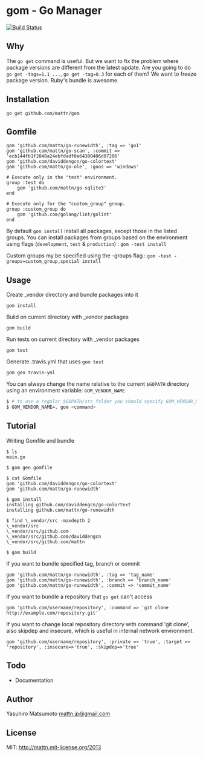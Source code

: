 gom - Go Manager
================

[![Build Status](https://travis-ci.org/mattn/gom.png?branch=master)](https://travis-ci.org/mattn/gom)

Why
---

The `go get` command is useful. But we want to fix the problem where package versions are different from the latest update.
Are you going to do `go get -tags=1.1 ...`, `go get -tag=0.3` for each of them? We want to freeze package version.
Ruby's bundle is awesome.

Installation
------------

    go get github.com/mattn/gom

Gomfile
-------

    gom 'github.com/mattn/go-runewidth', :tag => 'go1'
    gom 'github.com/mattn/go-scan', :commit => 'ecb144fb1f2848a24ebfdadf8e64380406d87206'
    gom 'github.com/daviddengcn/go-colortext'
    gom 'github.com/mattn/go-ole', :goos => 'windows'

    # Execute only in the "test" environment.
    group :test do
        gom 'github.com/mattn/go-sqlite3'
    end

    # Execute only for the "custom_group" group.
    group :custom_group do
        gom 'github.com/golang/lint/golint'
    end
    
By default `gom install` install all packages, except those in the listed groups.
You can install packages from groups based on the environment using flags (`development`, `test` & `production`) : `gom -test install`

Custom groups my be specified using the -groups flag : `gom -test -groups=custom_group,special install`

Usage
-----

Create \_vendor directory and bundle packages into it

    gom install

Build on current directory with \_vendor packages

    gom build

Run tests on current directory with \_vendor packages

    gom test

Generate .travis.yml that uses `gom test`

    gom gen travis-yml

You can always change the name relative to the current `$GOPATH` directory using an environment variable: `GOM_VENDOR_NAME`

```bash
$ # to use a regular $GOPATH/src folder you should specify GOM_VENDOR_NAME equal '.'
$ GOM_VENDOR_NAME=. gom <command>
```

Tutorial
--------

Writing Gomfile and bundle

    $ ls
    main.go

    $ gom gen gomfile

    $ cat Gomfile
    gom 'github.com/daviddengcn/go-colortext'
    gom 'github.com/mattn/go-runewidth'

    $ gom install
    installing github.com/daviddengcn/go-colortext
    installing github.com/mattn/go-runewidth

    $ find \_vendor/src -maxdepth 2
    \_vendor/src
    \_vendor/src/github.com
    \_vendor/src/github.com/daviddengcn
    \_vendor/src/github.com/mattn

    $ gom build

If you want to bundle specified tag, branch or commit

    gom 'github.com/mattn/go-runewidth', :tag => 'tag_name'
    gom 'github.com/mattn/go-runewidth', :branch => 'branch_name'
    gom 'github.com/mattn/go-runewidth', :commit => 'commit_name'
    
If you want to bundle a repository that `go get` can't access

    gom 'github.com/username/repository', :command => 'git clone http://example.com/repository.git'

If you want to change local repository directory with command 'git clone', also skipdep and insecure, which is useful in internal network environment.

    gom 'github.com/username/repository', :private => 'true', :target => 'repository', :insecure=>'true', :skipdep=>'true' 

Todo
----

* Documentation

Author
------

Yasuhiro Matsumoto mattn.jp@gmail.com

License
-------

MIT: http://mattn.mit-license.org/2013

